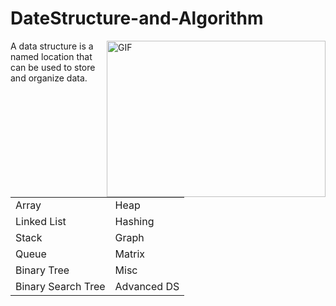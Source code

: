 # DateStructure-and-Algorithm

<img align="right" alt="GIF" src="https://user-images.githubusercontent.com/99159580/201569405-bbabf139-a967-4b44-8870-56b3301d500c.jpg" width="350px" height="250" />

A data structure is a named location that can be used to store and organize data.

<table border="0" align="center">
 <tr>
   <td>Array</td>
   <td>Heap</td>
 </tr>
 <tr>
   <td>Linked List</td>
   <td>Hashing</td>
 </tr><tr>
   <td>Stack</td>
   <td>Graph</td>
 </tr><tr>
   <td>Queue</td>
   <td>Matrix</td>
 </tr><tr>
   <td>Binary Tree</td>
   <td>Misc</td>
 </tr><tr>
   <td>Binary Search Tree</td>
   <td>Advanced DS</td>
 </tr>
</table>

